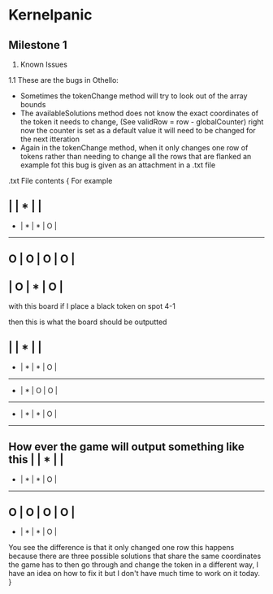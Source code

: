 Kernelpanic
===========

Milestone 1 
-----------

1. Known Issues

1.1 These are the bugs in Othello:
- Sometimes the tokenChange method will try to look out of the array bounds 
- The availableSolutions method does not know the exact coordinates of the token it needs to change, 
(See validRow = row - globalCounter) right now the counter is set as a default value it will need to be changed for the next itteration
- Again in the tokenChange method, when it only changes one row of tokens rather than needing to change all the rows that are flanked
an example fot this bug is given as an attachment in a .txt file  

.txt File contents 
{
For example

   |   | * |   |
----------------
 * | * | * | O |
----------------
 O | O | O | O |
----------------
   | O | * | O |
----------------
 with this board if I place a black token on spot 4-1 

 
 then this is what the board should be outputted 

   |   | * |   |
----------------
 * | * | * | O |
----------------
 * | * | O | O |
----------------
 * | * | * | O |
----------------


How ever the game will output something like this
   |   | * |   |
----------------
 * | * | * | O |
----------------
 O | O | O | O |
----------------
 * | * | * | O |
 
 You see the difference is that it only changed one row 
 this happens because there are three possible solutions that share the same coordinates
 the game has to then go through and change the token in a different way,
 I have an idea on how to fix it but I don't have much time to work on it today. }